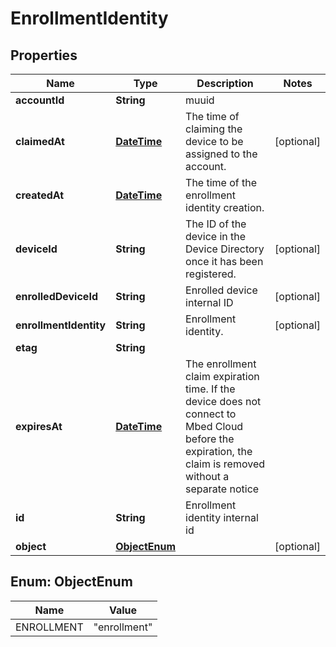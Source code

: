 
# EnrollmentIdentity

## Properties
Name | Type | Description | Notes
------------ | ------------- | ------------- | -------------
**accountId** | **String** | muuid | 
**claimedAt** | [**DateTime**](DateTime.md) | The time of claiming the device to be assigned to the account. |  [optional]
**createdAt** | [**DateTime**](DateTime.md) | The time of the enrollment identity creation. | 
**deviceId** | **String** | The ID of the device in the Device Directory once it has been registered. |  [optional]
**enrolledDeviceId** | **String** | Enrolled device internal ID |  [optional]
**enrollmentIdentity** | **String** | Enrollment identity. |  [optional]
**etag** | **String** |  | 
**expiresAt** | [**DateTime**](DateTime.md) | The enrollment claim expiration time. If the device does not connect to Mbed Cloud before the expiration, the claim is removed without a separate notice | 
**id** | **String** | Enrollment identity internal id | 
**object** | [**ObjectEnum**](#ObjectEnum) |  |  [optional]


<a name="ObjectEnum"></a>
## Enum: ObjectEnum
Name | Value
---- | -----
ENROLLMENT | &quot;enrollment&quot;



